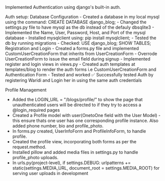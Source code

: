 Implemented Authentication using django's built-in auth.

Auth setup:
    Database Configuration
        - Created a database in my local mysql using the command: CREATE DATABASE django_blog;
        - Changed the settings.py file to have mysql as the db instead of the defauly dbsqlite3
        - Implemented the Name, User, Password, Host, and Port of the mysql database
        - Installed mysqlclient using: pip install mysqlclient;
        - Tested the db by running migrations
        - Checked: USE django_blog; SHOW TABLES;
    Registration and Login
        - Created a forms.py file and implemented CustomUserCreationForm that inherits from UserCreationForm
        - Overrode UserCreationForm to issue the email field during signup
        - Implemented register and login views in views.py
        - Created auth templates at templates/blog to render the auth forms i.e CustomUserCreationForm and         Authentication Form
        - Tested and worked
✅ Successfully tested Auth by registering Waridi and Login her in using the same auth credentials

Profile Management
- Added the LOGIN_URL = "/blogs/profile/" to show the page that unauthenticated users will be directed to if they try to access a @login_required pages
- Created a Profile model with user(OnetoOne field with the User Model) - this ensure thats one user has one corresponding profile instance. Also added phone number, bio and profile_photo.
- In forms.py created, UserInfoForm and ProfileInfoForm, to handle profile.
- Created the profile view, incorporating both forms as per the request.method. 
- Installed pillow and added media files in settings.py to handle profile_photo uploads.
- In urls.py(project-level), if settings.DEBUG:
    urlpatterns += static(settings.MEDIA_URL, document_root = settings.MEDIA_ROOT)
    for serving user uploads in development

